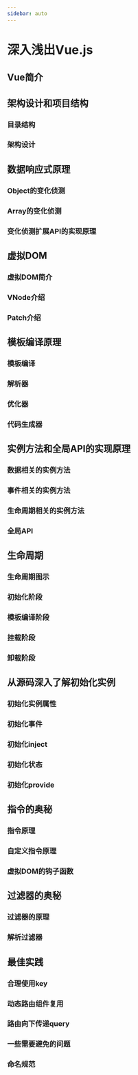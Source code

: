 ```yaml
---
sidebar: auto
---
```

# 深入浅出Vue.js

## Vue简介

## 架构设计和项目结构

### 目录结构

### 架构设计

## 数据响应式原理

### Object的变化侦测

### Array的变化侦测

### 变化侦测扩展API的实现原理

## 虚拟DOM

### 虚拟DOM简介

### VNode介绍

### Patch介绍

## 模板编译原理

### 模板编译

### 解析器

### 优化器

### 代码生成器

## 实例方法和全局API的实现原理

### 数据相关的实例方法

### 事件相关的实例方法

### 生命周期相关的实例方法

### 全局API

## 生命周期

### 生命周期图示

### 初始化阶段

### 模板编译阶段

### 挂载阶段

### 卸载阶段

## 从源码深入了解初始化实例

### 初始化实例属性

### 初始化事件

### 初始化inject

### 初始化状态

### 初始化provide

## 指令的奥秘

### 指令原理

### 自定义指令原理

### 虚拟DOM的钩子函数

## 过滤器的奥秘

### 过滤器的原理

### 解析过滤器

## 最佳实践

### 合理使用key

### 动态路由组件复用

### 路由向下传递query

### 一些需要避免的问题

### 命名规范
